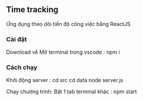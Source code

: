 ## Time tracking

Ứng dụng theo dõi tiến độ công việc bằng ReactJS

### Cài đặt

Download về
Mở terminal trong vscode : npm i

### Cách chạy

Khởi động server :
cd src
cd data
node server.js

Chạy chương trình:
Bật 1 tab terminal khác : npm start

